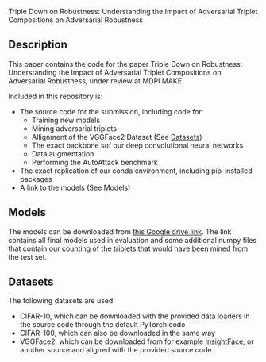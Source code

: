 Triple Down on Robustness: Understanding the Impact of Adversarial Triplet Compositions on Adversarial Robustness

## Description

This paper contains the code for the paper Triple Down on Robustness: Understanding the Impact of Adversarial Triplet Compositions on Adversarial Robustness, under review at MDPI MAKE.

Included in this repository is:

* The source code for the submission, including code for:
    * Training new models
    * Mining adversarial triplets
    * Allignment of the VGGFace2 Dataset (See [Datasets](#datasets))
    * The exact backbone sof our deep convolutional neural networks
    * Data augmentation
    * Performing the AutoAttack benchmark
* The exact replication of our conda environment, including pip-installed packages
* A link to the models (See [Models](#models))

## Models

The models can be downloaded from [this Google drive link](https://drive.google.com/drive/folders/1LX4yllAjcwQ1zITEqJwWSk78qPOo3d1f?usp=sharing). The link contains all final models used in evaluation and some additional numpy files that contain our counting of the triplets that would have been mined from the test set.

## Datasets

The following datasets are used:

* CIFAR-10, which can be downloaded with the provided data loaders in the source code through the default PyTorch code
* CIFAR-100, which can also be downloaded in the same way
* VGGFace2, which can be downloaded from for example [InsightFace](https://github.com/deepinsight/insightface/tree/master/recognition/_datasets_), or another source and aligned with the provided source code.
